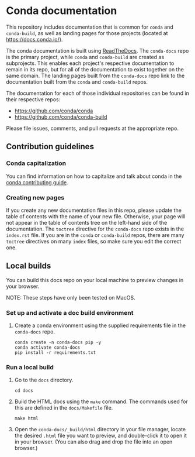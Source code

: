 # Conda documentation

This repository includes documentation that is common for `conda` and `conda-build`, as well as landing pages for those projects (located at https://docs.conda.io/).

The conda documentation is built using [ReadTheDocs](https://readthedocs.com/). The `conda-docs` repo is the primary project, while `conda` and `conda-build` are created as subprojects. This enables each project's respective documentation to remain in its repo, but for all of the documentation to exist together on the same domain. The landing pages built from the `conda-docs` repo link to the documentation built from the `conda` and `conda-build` repos.

The documentation for each of those individual repositories can be found in their respective repos:

- https://github.com/conda/conda
- https://github.com/conda/conda-build

Please file issues, comments, and pull requests at the appropriate repo.

## Contribution guidelines

### Conda capitalization

You can find information on how to capitalize and talk about conda in the [conda contributing guide](https://github.com/conda/conda/blob/main/CONTRIBUTING.md#conda-capitalization-standards).

### Creating new pages

If you create any new documentation files in this repo, please update the table of contents with the name of your new file. Otherwise, your page will not appear in the table of contents tree on the left-hand side of the documentation. The `toctree` directive for the `conda-docs` repo exists in the `index.rst` file. If you are in the `conda` or `conda-build` repos, there are many `toctree` directives on many `index` files, so make sure you edit the correct one.

## Local builds

You can build this docs repo on your local machine to preview changes in your browser.

NOTE: These steps have only been tested on MacOS.

### Set up and activate a doc build environment

1. Create a conda environment using the supplied requirements file in the `conda-docs` repo.
    ```
    conda create -n conda-docs pip -y
    conda activate conda-docs
    pip install -r requirements.txt
    ```

### Run a local build

1. Go to the `docs` directory.
    ```
    cd docs
    ```

1. Build the HTML docs using the `make` command. The commands used for this are defined in the `docs/Makefile` file.
    ```
    make html
    ```

1. Open the `conda-docs/_build/html` directory in your file manager, locate the desired `.html` file you want to preview, and double-click it to open it in your browser. (You can also drag and drop the file into an open browser.)
